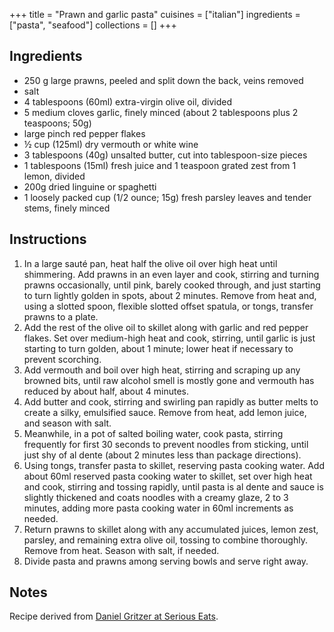 +++
title = "Prawn and garlic pasta"
cuisines = ["italian"]
ingredients = ["pasta", "seafood"]
collections = []
+++

## Ingredients

- 250 g large prawns, peeled and split down the back, veins removed
- salt
- 4 tablespoons (60ml) extra-virgin olive oil, divided
- 5 medium cloves garlic, finely minced (about 2 tablespoons plus 2 teaspoons; 50g)
- large pinch red pepper flakes
- ½ cup (125ml) dry vermouth or white wine
- 3 tablespoons (40g) unsalted butter, cut into tablespoon-size pieces
- 1 tablespoons (15ml) fresh juice and 1 teaspoon grated zest from 1 lemon, divided
- 200g dried linguine or spaghetti
- 1 loosely packed cup (1/2 ounce; 15g) fresh parsley leaves and tender stems, finely minced

## Instructions

1. In a large sauté pan, heat half the olive oil over high heat until shimmering. Add prawns in an even layer and cook, stirring and turning prawns occasionally, until pink, barely cooked through, and just starting to turn lightly golden in spots, about 2 minutes. Remove from heat and, using a slotted spoon, flexible slotted offset spatula, or tongs, transfer prawns to a plate.
2. Add the rest of the olive oil to skillet along with garlic and red pepper flakes. Set over medium-high heat and cook, stirring, until garlic is just starting to turn golden, about 1 minute; lower heat if necessary to prevent scorching.
3. Add vermouth and boil over high heat, stirring and scraping up any browned bits, until raw alcohol smell is mostly gone and vermouth has reduced by about half, about 4 minutes.
4. Add butter and cook, stirring and swirling pan rapidly as butter melts to create a silky, emulsified sauce. Remove from heat, add lemon juice, and season with salt.
5. Meanwhile, in a pot of salted boiling water, cook pasta, stirring frequently for first 30 seconds to prevent noodles from sticking, until just shy of al dente (about 2 minutes less than package directions).
6. Using tongs, transfer pasta to skillet, reserving pasta cooking water. Add about 60ml reserved pasta cooking water to skillet, set over high heat and cook, stirring and tossing rapidly, until pasta is al dente and sauce is slightly thickened and coats noodles with a creamy glaze, 2 to 3 minutes, adding more pasta cooking water in 60ml increments as needed.
7. Return prawns to skillet along with any accumulated juices, lemon zest, parsley, and remaining extra olive oil, tossing to combine thoroughly. Remove from heat. Season with salt, if needed.
8. Divide pasta and prawns among serving bowls and serve right away.

## Notes

Recipe derived from [Daniel Gritzer at Serious Eats](https://www.seriouseats.com/shrimp-scampi-pasta).
